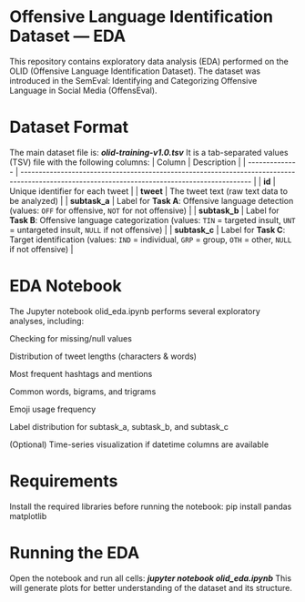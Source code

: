 # Offensive Language Identification Dataset — EDA
This repository contains exploratory data analysis (EDA) performed on the OLID (Offensive Language Identification Dataset).
The dataset was introduced in the SemEval: Identifying and Categorizing Offensive Language in Social Media (OffensEval).
# Dataset Format
The main dataset file is:
    ***olid-training-v1.0.tsv***
    It is a tab-separated values (TSV) file with the following columns:
    | Column         | Description                                                                                                                                   |
    | -------------- | --------------------------------------------------------------------------------------------------------------------------------------------- |
    | **id**         | Unique identifier for each tweet                                                                                                              |
    | **tweet**      | The tweet text (raw text data to be analyzed)                                                                                                 |
    | **subtask\_a** | Label for **Task A**: Offensive language detection (values: `OFF` for offensive, `NOT` for not offensive)                                     |
    | **subtask\_b** | Label for **Task B**: Offensive language categorization (values: `TIN` = targeted insult, `UNT` = untargeted insult, `NULL` if not offensive) |
    | **subtask\_c** | Label for **Task C**: Target identification (values: `IND` = individual, `GRP` = group, `OTH` = other, `NULL` if not offensive)               |
# EDA Notebook
  The Jupyter notebook olid_eda.ipynb performs several exploratory analyses, including:

Checking for missing/null values

Distribution of tweet lengths (characters & words)

Most frequent hashtags and mentions

Common words, bigrams, and trigrams

Emoji usage frequency

Label distribution for subtask_a, subtask_b, and subtask_c

(Optional) Time-series visualization if datetime columns are available

# Requirements
  Install the required libraries before running the notebook:
  pip install pandas matplotlib

# Running the EDA
  Open the notebook and run all cells:
  ***jupyter notebook olid_eda.ipynb***
  This will generate plots for better understanding of the dataset and its structure.
